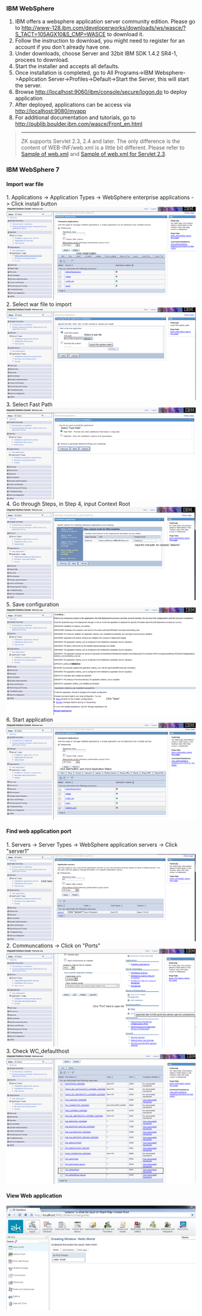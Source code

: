 ### IBM WebSphere

1.  IBM offers a websphere application server community edition. Please
    go to
    <http://www-128.ibm.com/developerworks/downloads/ws/wasce/?S_TACT=105AGX10&S_CMP=WASCE>
    to download it.  
2.  Follow the instruction to download, you might need to register for
    an account if you don't already have one.  
3.  Under downloads, choose Server and 32bit IBM SDK 1.4.2 SR4-1,
    procees to download.  
4.  Start the installer and accepts all defaults.  
5.  Once installation is completed, go to All Programs-\>IBM
    Websphere-\>Application Server-\>Profiles-\>Default-\>Start the
    Server, this will start the server.  
6.  Browse <http://localhost:9060/ibm/console/secure/logon.do> to deploy
    application  
7.  After deployed, applications can be access via
    <http://localhost:9080/myapp>
8.  For additional documentation and tutorials, go to
    <http://publib.boulder.ibm.com/wasce/Front_en.html>

> ------------------------------------------------------------------------
>
> ZK supports Servlet 2.3, 2.4 and later. The only difference is the
> content of WEB-INF/web.xml is a little bit different. Please refer to
> [Sample of
> web.xml](ZK_Installation_Guide/ZK_Background/Sample_of_web.xml)
> and [Sample of web.xml for Servlet
> 2.3](ZK_Installation_Guide/ZK_Background/Sample_of_web.xml_for_Servlet_2.3).

### IBM WebSphere 7

#### Import war file

1\. Applications -\> Application Types -\> WebSphere enterprise
applications -\> Click install button
![](images/wb7-step1-installApplication.png "wb7-step1-installApplication.png")
2. Select war file to import
![](images/wb7-step2-importWarFile.png "wb7-step2-importWarFile.png") 3. Select
Fast Path ![](images/wb7-step3-fastPath.png "wb7-step3-fastPath.png") 4. Go
through Steps, in Step 4, input Context Root
![](images/wb7-step4-goThroughSteps-setRoot.png "wb7-step4-goThroughSteps-setRoot.png")
5. Save configuration ![](images/wb7-step5-save.png "wb7-step5-save.png") 6.
Start application
![](images/wb7-step6-startApplication.png "wb7-step6-startApplication.png")

#### Find web application port

1\. Servers -\> Server Types -\> WebSphere application servers -\> Click
"server1"
![](images/wb7-checkApplicationPort-1.png "wb7-checkApplicationPort-1.png") 2.
Communcations -\> Click on "Ports"
![](images/wb7-checkApplicationPort-2.png "wb7-checkApplicationPort-2.png") 3.
Check WC_defaulthost
![](images/wb7-checkApplicationPort-3.png "wb7-checkApplicationPort-3.png")

#### View Web application

![](images/wb7-zkdemo.png)


